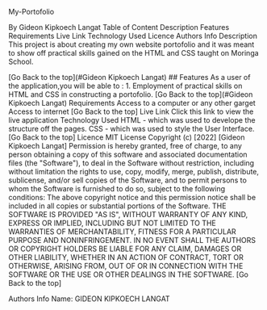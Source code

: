 My-Portofolio

By Gideon Kipkoech Langat
Table of Content
Description
Features
Requirements
Live Link
Technology Used
Licence
Authors Info
Description
This project is about creating my own website portofolio and it was meant to show off practical skills gained on the HTML and CSS taught on Moringa School.

[Go Back to the top](#Gideon Kipkoech Langat) ## Features As a user of the application,you will be able to : 1. Employment of practical skills on HTML and CSS in constructing a portofolio. [Go Back to the top](#Gideon Kipkoech Langat)
Requirements
Access to a computer or any other garget
Access to internet [Go Back to the top]
Live Link 
Click this link to view the live application
Technology Used
HTML - which was used to develope the structure off the pages.
CSS - which was used to style the User Interface. [Go Back to the top]
Licence
MIT License Copyright (c) [2022] [Gideon Kipkoech Langat] Permission is hereby granted, free of charge, to any person obtaining a copy of this software and associated documentation files (the "Software"), to deal in the Software without restriction, including without limitation the rights to use, copy, modify, merge, publish, distribute, sublicense, and/or sell copies of the Software, and to permit persons to whom the Software is furnished to do so, subject to the following conditions: The above copyright notice and this permission notice shall be included in all copies or substantial portions of the Software. THE SOFTWARE IS PROVIDED "AS IS", WITHOUT WARRANTY OF ANY KIND, EXPRESS OR IMPLIED, INCLUDING BUT NOT LIMITED TO THE WARRANTIES OF MERCHANTABILITY, FITNESS FOR A PARTICULAR PURPOSE AND NONINFRINGEMENT. IN NO EVENT SHALL THE AUTHORS OR COPYRIGHT HOLDERS BE LIABLE FOR ANY CLAIM, DAMAGES OR OTHER LIABILITY, WHETHER IN AN ACTION OF CONTRACT, TORT OR OTHERWISE, ARISING FROM, OUT OF OR IN CONNECTION WITH THE SOFTWARE OR THE USE OR OTHER DEALINGS IN THE SOFTWARE. [Go Back to the top]

Authors Info
Name: GIDEON KIPKOECH LANGAT
